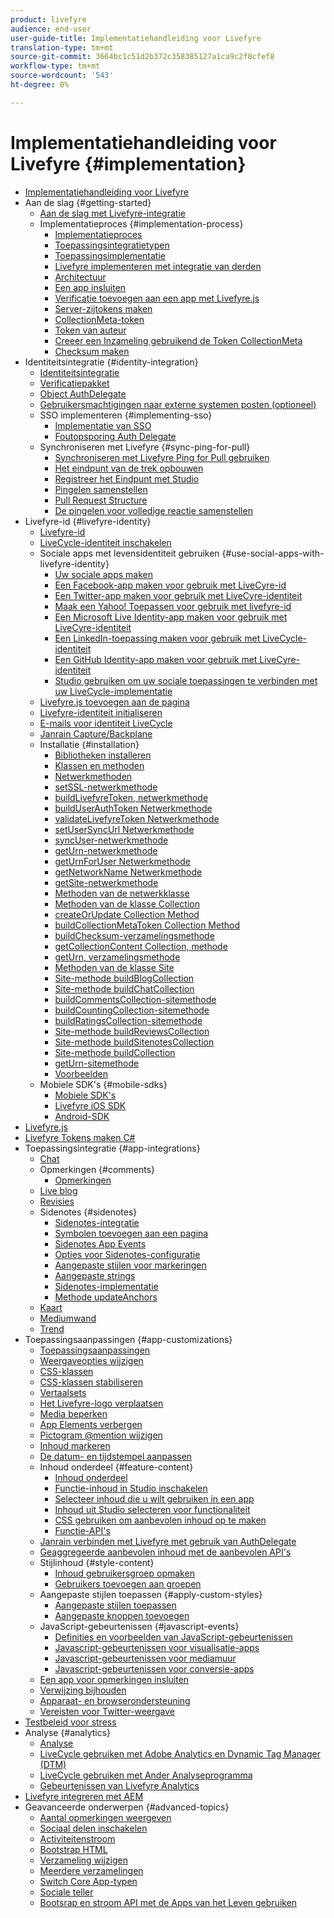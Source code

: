 ```yaml
---
product: livefyre
audience: end-user
user-guide-title: Implementatiehandleiding voor Livefyre
translation-type: tm+mt
source-git-commit: 3664bc1c51d2b372c358385127a1ca9c2f0cfef8
workflow-type: tm+mt
source-wordcount: '543'
ht-degree: 0%

---
```



# Implementatiehandleiding voor Livefyre {#implementation}

+ [Implementatiehandleiding voor Livefyre](home.md)
+ Aan de slag {#getting-started}
   + [Aan de slag met Livefyre-integratie](c-getting-started/c-getting-started.md)
   + Implementatieproces {#implementation-process}
      + [Implementatieproces](c-getting-started/c-implementation-process/c-implementation-process.md)
      + [Toepassingsintegratietypen](c-getting-started/c-implementation-process/c-app-integration-types.md)
      + [Toepassingsimplementatie](c-getting-started/designer-app-implementation.md)
      + [Livefyre implementeren met integratie van derden](c-app-integrations/implement-livefyre-3rd-party.md)
      + [Architectuur](c-getting-started/c-implementation-process/c-architecture.md)
      + [Een app insluiten](c-getting-started/c-implementation-process/c-using-livefyre.js-to-create-customize-and-use-apps-on-your-site.md)
      + [Verificatie toevoegen aan een app met Livefyre.js](c-getting-started/c-implementation-process/c-add-authetication-to-an-app-using-livefyre.js.md)
      + [Server-zijtokens maken](c-getting-started/c-implementation-process/c-build-server-side-tokens.md)
      + [CollectionMeta-token](c-getting-started/c-implementation-process/c-collectionmeta-tokent.md)
      + [Token van auteur](c-getting-started/c-implementation-process/c-user-auth-token.md)
      + [Creeer een Inzameling gebruikend de Token CollectionMeta](t-create-a-collectionmeta-token.md)
      + [Checksum maken](c-creating-a-checksum.md)
+ Identiteitsintegratie {#identity-integration}
   + [Identiteitsintegratie](t-about-identity-integration/t-about-identity-integration.md)
   + [Verificatiepakket](t-about-identity-integration/c-authorization-package.md)
   + [Object AuthDelegate](t-about-identity-integration/c-building-an-auth-delegate.md)
   + [Gebruikersmachtigingen naar externe systemen posten (optioneel)](t-about-identity-integration/c-posting-user-permissions-to-external-systems.md)
   + SSO implementeren {#implementing-sso}
      + [Implementatie van SSO](t-about-identity-integration/c-implementing-sso/c-implementing-sso.md)
      + [Foutopsporing Auth Delegate](t-about-identity-integration/c-implementing-sso/c-debugging-auth.md)
   + Synchroniseren met Livefyre {#sync-ping-for-pull}
      + [Synchroniseren met Livefyre Ping for Pull gebruiken](t-about-identity-integration/t-sync-with-livefyre-using-ping-for-pull/t-sync-with-livefyre-using-ping-for-pull.md)
      + [Het eindpunt van de trek opbouwen](t-about-identity-integration/t-sync-with-livefyre-using-ping-for-pull/t-build-the-pull-endpoint.md)
      + [Registreer het Eindpunt met Studio](t-about-identity-integration/t-sync-with-livefyre-using-ping-for-pull/c-register-the-endpoint-with-studio.md)
      + [Pingelen samenstellen](t-about-identity-integration/t-sync-with-livefyre-using-ping-for-pull/t-build-the-ping.md)
      + [Pull Request Structure](t-about-identity-integration/t-sync-with-livefyre-using-ping-for-pull/t-pull-request-structure.md)
      + [De pingelen voor volledige reactie samenstellen](t-about-identity-integration/t-sync-with-livefyre-using-ping-for-pull/c-build-the-ping-for-pull-response.md)
+ Livefyre-id {#livefyre-identity}
   + [Livefyre-id](c-livefyre-identity-comp/c-livefyre-identity-comp.md)
   + [LiveCycle-identiteit inschakelen](c-livefyre-identity-comp/t-enable-livefyre-identity.md)
   + Sociale apps met levensidentiteit gebruiken {#use-social-apps-with-livefyre-identity}
      + [Uw sociale apps maken](c-livefyre-identity-comp/t-create-your-social-apps.md)
      + [Een Facebook-app maken voor gebruik met LiveCyre-id](c-livefyre-identity-comp/t-create-a-facebook-app-for-use-with-livefyre-identity.md)
      + [Een Twitter-app maken voor gebruik met LiveCyre-identiteit](c-livefyre-identity-comp/t-create-a-twitter-app-for-use-with-livefyre-identity.md)
      + [Maak een Yahoo! Toepassen voor gebruik met livefyre-id](c-livefyre-identity-comp/t-create-a-yahoo-app-for-use-with-livefyre-identity.md)
      + [Een Microsoft Live Identity-app maken voor gebruik met LiveCyre-identiteit](c-livefyre-identity-comp/t-create-a-microsoft-live-id-app-for-use-with-livefyre-identity.md)
      + [Een LinkedIn-toepassing maken voor gebruik met LiveCycle-identiteit](c-livefyre-identity-comp/t-create-a-linkedin-app-for-use-with-livefyre-identity.md)
      + [Een GitHub Identity-app maken voor gebruik met LiveCyre-identiteit](c-livefyre-identity-comp/c-create-a-github-identity.md)
      + [Studio gebruiken om uw sociale toepassingen te verbinden met uw LiveCycle-implementatie](c-livefyre-identity-comp/t-using-studio-to-connect-your-social-apps-to-your-livefyre-implementation.md)
   + [Livefyre.js toevoegen aan de pagina](c-livefyre-identity-comp/t-add-livefyre.js-to-the-page.md)
   + [Livefyre-identiteit initialiseren](c-livefyre-identity-comp/t-initialize-livefyre-identity.md)
   + [E-mails voor identiteit LiveCycle](c-livefyre-identity-comp/c-emails-for-livefyre-identity.md)
   + [Janrain Capture/Backplane](c-livefyre-identity-comp/c-janrain-capture-backplane-comp.md)
   + Installatie {#installation}
      + [Bibliotheken installeren](c-installing-libraries/c-installing-libraries.md)
      + [Klassen en methoden](c-installing-libraries/c-methods-livefyre.md)
      + [Netwerkmethoden](c-installing-libraries/c-network-methods.md)
      + [setSSL-netwerkmethode](c-installing-libraries/r-setssl-method.md)
      + [buildLivefyreToken, netwerkmethode](c-installing-libraries/r-buildlivefyretoken-method.md)
      + [buildUserAuthToken Netwerkmethode](c-installing-libraries/r-builduserauthtoken-method.md)
      + [validateLivefyreToken Netwerkmethode](c-installing-libraries/c-validatelivefyretoken-network-method.md)
      + [setUserSyncUrl Netwerkmethode](c-installing-libraries/r-setusersyncurl-method.md)
      + [syncUser-netwerkmethode](c-installing-libraries/r-syncuser-method.md)
      + [getUrn-netwerkmethode](c-installing-libraries/r-geturn-method.md)
      + [getUrnForUser Netwerkmethode](c-installing-libraries/r-geturnforuser-method.md)
      + [getNetworkName Netwerkmethode](c-installing-libraries/r-getnetworkname-method.md)
      + [getSite-netwerkmethode](c-installing-libraries/r-getsite-method.md)
      + [Methoden van de netwerkklasse](c-installing-libraries/c-network-class-methods.md)
      + [Methoden van de klasse Collection](c-installing-libraries/c-collection-methods.md)
      + [createOrUpdate Collection Method](c-installing-libraries/r-createorupdate-collection-method.md)
      + [buildCollectionMetaToken Collection Method](c-installing-libraries/r-buildcollectionmetatoken-collection-method.md)
      + [buildChecksum-verzamelingsmethode](c-installing-libraries/r-buildchecksum-collection-method.md)
      + [getCollectionContent Collection, methode](c-installing-libraries/t-getcollectioncontent-collection-method.md)
      + [getUrn, verzamelingsmethode](c-installing-libraries/r-geturn-collection-method.md)
      + [Methoden van de klasse Site](c-installing-libraries/c-site-methods.md)
      + [Site-methode buildBlogCollection](c-installing-libraries/r-buildblogcollection-site-method.md)
      + [Site-methode buildChatCollection](c-installing-libraries/r-buildchatcollection-site-method.md)
      + [buildCommentsCollection-sitemethode](c-installing-libraries/r-buildcommentscollection-site-method.md)
      + [buildCountingCollection-sitemethode](c-installing-libraries/r-buildcountingcollection-site-method.md)
      + [buildRatingsCollection-sitemethode](c-installing-libraries/r-buildratingscollection-site-method.md)
      + [Site-methode buildReviewsCollection](c-installing-libraries/r-buildreviewscollection-site-method.md)
      + [Site-methode buildSitenotesCollection](c-installing-libraries/r-buildsitenotescollection-site-method.md)
      + [Site-methode buildCollection](c-installing-libraries/r-buildcollection-site-method.md)
      + [getUrn-sitemethode](c-installing-libraries/r-geturn-site-method.md)
      + [Voorbeelden](c-installing-libraries/c-libraries-examples.md)
   + Mobiele SDK&#39;s {#mobile-sdks}
      + [Mobiele SDK&#39;s](c-mobile-sdks/c-mobile-sdks.md)
      + [Livefyre iOS SDK](c-mobile-sdks/c-livefyre-ios-sdk.md)
      + [Android-SDK](c-mobile-sdks/c-android-sdk.md)
+ [Livefyre.js](c-livefyre.js.md)
+ [Livefyre Tokens maken C#](c-creating-livefyre-tokens-c-.md)
+ Toepassingsintegratie {#app-integrations}
   + [Chat](c-app-integrations/c-app-integratios-chat.md)
   + Opmerkingen {#comments}
      + [Opmerkingen](c-app-integrations/c-comments-integration/c-comments-integration.md)
   + [Live blog](c-app-integrations/c-live-blog-integration.md)
   + [Revisies](c-app-integrations/c-reviews-integration.md)
   + Sidenotes {#sidenotes}
      + [Sidenotes-integratie](c-app-integrations/c-sidenotes-integration/r-sidenotes-integration.md)
      + [Symbolen toevoegen aan een pagina](c-app-integrations/c-sidenotes-integration/r-adding-sidenotes-to-a-page.md)
      + [Sidenotes App Events](c-app-integrations/c-sidenotes-integration/r-app-events.md)
      + [Opties voor Sidenotes-configuratie](c-app-integrations/c-sidenotes-integration/r-configuration-options.md)
      + [Aangepaste stijlen voor markeringen](c-app-integrations/c-sidenotes-integration/r-custom-styles.md)
      + [Aangepaste strings](c-app-integrations/c-sidenotes-integration/r-custom-strings.md)
      + [Sidenotes-implementatie](c-app-integrations/c-sidenotes-integration/r-sidenotes-implementation.md)
      + [Methode updateAnchors](c-app-integrations/c-sidenotes-integration/update-anchors-method.md)
   + [Kaart](c-app-integrations/c-map-integration.md)
   + [Mediumwand](c-app-integrations/c-media-wall-integration.md)
   + [Trend](c-app-integrations/c-trending-integration.md)
+ Toepassingsaanpassingen {#app-customizations}
   + [Toepassingsaanpassingen](c-app-customizations/c-app-customizations.md)
   + [Weergaveopties wijzigen](c-app-customizations/c-change-display-options.md)
   + [CSS-klassen](c-app-customizations/c-css-classes.md)
   + [CSS-klassen stabiliseren](c-app-customizations/c-storify-css-classes.md)
   + [Vertaalsets](c-app-customizations/c-translation-sets.md)
   + [Het Livefyre-logo verplaatsen](c-app-customizations/c-move-the-livefyre-logo.md)
   + [Media beperken](c-app-customizations/c-restrict-media.md)
   + [App Elements verbergen](c-app-customizations/c-hide-app-elements.md)
   + [Pictogram @mention wijzigen](c-app-customizations/c-change-mention-icon.md)
   + [Inhoud markeren](c-app-customizations/c-highlight-content.md)
   + [De datum- en tijdstempel aanpassen](c-app-customizations/c-date-time-stamp.md)
   + Inhoud onderdeel {#feature-content}
      + [Inhoud onderdeel](c-app-customizations/t-feature-content.md)
      + [Functie-inhoud in Studio inschakelen](c-app-customizations/t-enable-featuring-content-in-studio.md)
      + [Selecteer inhoud die u wilt gebruiken in een app](c-app-customizations/t-select-content-to-feature.md)
      + [Inhoud uit Studio selecteren voor functionaliteit](c-app-customizations/t-select-content-to-feature-from-studio.md)
      + [CSS gebruiken om aanbevolen inhoud op te maken](c-app-customizations/c-use-css-to-style-featured-content.md)
      + [Functie-API&#39;s](c-app-customizations/c-feature-apis.md)
   + [Janrain verbinden met Livefyre met gebruik van AuthDelegate](c-app-customizations/c-connecting-janrain-to-livefyre-using-authdelegate.md)
   + [Geaggregeerde aanbevolen inhoud met de aanbevolen API&#39;s](c-app-customizations/c-aggregated-featured-content-using-the-featured-apis.md)
   + Stijlinhoud {#style-content}
      + [Inhoud gebruikersgroep opmaken](c-app-customizations/c-style-user-group-content.md)
      + [Gebruikers toevoegen aan groepen](c-app-customizations/c-adding-users-to-groups.md)
   + Aangepaste stijlen toepassen {#apply-custom-styles}
      + [Aangepaste stijlen toepassen](c-app-customizations/c-applying-custom-styles-.md)
      + [Aangepaste knoppen toevoegen](c-app-customizations/t-add-custom-buttons.md)
   + JavaScript-gebeurtenissen {#javascript-events}
      + [Definities en voorbeelden van JavaScript-gebeurtenissen](c-app-customizations/c-javascript-events.md)
      + [Javascript-gebeurtenissen voor visualisatie-apps](c-app-customizations/c-javascript-events-for-visualization-apps.md)
      + [Javascript-gebeurtenissen voor mediamuur](c-app-customizations/c-javascript-events-media-wall.md)
      + [Javascript-gebeurtenissen voor conversie-apps](c-app-customizations/c-javascript-events-for-conversation-apps.md)
   + [Een app voor opmerkingen insluiten](c-app-customizations/c-embed-a-comments-app.md)
   + [Verwijzing bijhouden](c-app-customizations/c-referral-tracking.md)
   + [Apparaat- en browserondersteuning](c-app-customizations/c-device-and-browser-support.md)
   + [Vereisten voor Twitter-weergave](c-app-customizations/c-twitter-display-requirements.md)
+ [Testbeleid voor stress](c-stress-test-policy.md)
+ Analyse {#analytics}
   + [Analyse](livefyre-analytics/livefyre-analytics.md)
   + [LiveCycle gebruiken met Adobe Analytics en Dynamic Tag Manager (DTM)](livefyre-analytics/c-use-livefyre-with-adobe-analytics.md)
   + [LiveCycle gebruiken met Ander Analyseprogramma](livefyre-analytics/c-livefyre-analytics.md)
   + [Gebeurtenissen van Livefyre Analytics](livefyre-analytics/c-livefyre-analytics-events.md)
+ [Livefyre integreren met AEM](c-livefyre-aem-integration.md)
+ Geavanceerde onderwerpen {#advanced-topics}
   + [Aantal opmerkingen weergeven](c-advanced-topics/t-display-comment-count.md)
   + [Sociaal delen inschakelen](c-advanced-topics/c-enabling-social-sharing.md)
   + [Activiteitenstroom](c-advanced-topics/c-activity-stream.md)
   + [Bootstrap HTML](c-advanced-topics/c-bootstrap-html.md)
   + [Verzameling wijzigen](c-advanced-topics/c-change-collection.md)
   + [Meerdere verzamelingen](c-advanced-topics/c-multiple-collections.md)
   + [Switch Core App-typen](c-advanced-topics/c-switch-core-app-types.md)
   + [Sociale teller](c-advanced-topics/c-social-counter.md)
   + [Bootsrap en stroom API met de Apps van het Leven gebruiken](c-advanced-topics/bootstrap-stream-api.md)
